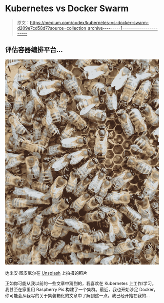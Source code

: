 # Kubernetes vs Docker Swarm

> 原文：<https://medium.com/codex/kubernetes-vs-docker-swarm-d209e7cd58d7?source=collection_archive---------1----------------------->

## 评估容器编排平台…

![](img/620fa6be0363015426c43545a5faad53.png)

达米安·图皮尼尔在 [Unsplash](https://unsplash.com?utm_source=medium&utm_medium=referral) 上拍摄的照片

正如你可能从我以前的一些文章中猜到的，我喜欢在 Kubernetes 上工作/学习。我甚至在家里用 Raspberry Pis 构建了一个集群。最近，我也开始涉足 Docker，你可能会从我写的关于集装箱化的文章中了解到这一点。我已经开始在我的…